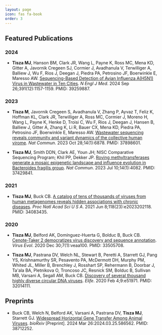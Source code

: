 ```yaml
---
layout: page
icon: fas fa-book
order: 3
---
```


## Featured Publications

### 2024
- **Tisza MJ**, Hanson BM, Clark JR, Wang L, Payne K, Ross MC, Mena KD, Gitter A, Javornik Cregeen SJ, Cormier J, Avadhanula V, Terwilliger A, Balliew J, Wu F, Rios J, Deegan J, Piedra PA, Petrosino JF, Boerwinkle E, Maresso AW. [Sequencing-Based Detection of Avian Influenza A(H5N1) Virus in Wastewater in Ten Cities](https://doi.org/10.1056/NEJMc2405937). *N Engl J Med*. 2024 Sep 26;391(12):1157-1159. PMID: 39259887.

### 2023
- **Tisza M**, Javornik Cregeen S, Avadhanula V, Zhang P, Ayvaz T, Feliz K, Hoffman KL, Clark JR, Terwilliger A, Ross MC, Cormier J, Moreno H, Wang L, Payne K, Henke D, Troisi C, Wu F, Rios J, Deegan J, Hansen B, Balliew J, Gitter A, Zhang K, Li R, Bauer CX, Mena KD, Piedra PA, Petrosino JF, Boerwinkle E, Maresso AW. [Wastewater sequencing reveals community and variant dynamics of the collective human virome](https://doi.org/10.1038/s41467-023-42064-1). *Nat Commun*. 2023 Oct 28;14(1):6878. PMID: 37898601.

- **Tisza MJ**, Smith DDN, Clark AE, Youn JH; NISC Comparative Sequencing Program; Khil PP, Dekker JP. [Roving methyltransferases generate a mosaic epigenetic landscape and influence evolution in Bacteroides fragilis group](https://doi.org/10.1038/s41467-023-39892-6). *Nat Commun*. 2023 Jul 10;14(1):4082. PMID: 37429841.

### 2021
- **Tisza MJ**, Buck CB. [A catalog of tens of thousands of viruses from human metagenomes reveals hidden associations with chronic diseases](https://doi.org/10.1073/pnas.2023202118). *Proc Natl Acad Sci U S A*. 2021 Jun 8;118(23):e2023202118. PMID: 34083435.

### 2020
- **Tisza MJ**, Belford AK, Domínguez-Huerta G, Bolduc B, Buck CB. [Cenote-Taker 2 democratizes virus discovery and sequence annotation](https://doi.org/10.1093/ve/veaa100). *Virus Evol*. 2020 Dec 30;7(1):veaa100. PMID: 33505708.

- **Tisza MJ**, Pastrana DV, Welch NL, Stewart B, Peretti A, Starrett GJ, Pang YS, Krishnamurthy SR, Pesavento PA, McDermott DH, Murphy PM, Whited JL, Miller B, Brenchley J, Rosshart SP, Rehermann B, Doorbar J, Ta'ala BA, Pletnikova O, Troncoso JC, Resnick SM, Bolduc B, Sullivan MB, Varsani A, Segall AM, Buck CB. [Discovery of several thousand highly diverse circular DNA viruses](https://doi.org/10.7554/eLife.51971). *Elife*. 2020 Feb 4;9:e51971. PMID: 32014111.

## Preprints
- Buck CB, Welch N, Belford AK, Varsani A, Pastrana DV, **Tisza MJ**, Starrett GJ. [Widespread Horizontal Gene Transfer Among Animal Viruses](https://doi.org/10.1101/2024.03.25.586562). *bioRxiv* [Preprint]. 2024 Mar 26:2024.03.25.586562. PMID: 38712252.

